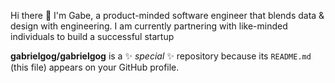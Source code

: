  Hi there 👋 
I'm Gabe, a product-minded software engineer that blends data & design with engineering. I am currently partnering with like-minded individuals to build a successful startup

**gabrielgog/gabrielgog** is a ✨ _special_ ✨ repository because its `README.md` (this file) appears on your GitHub profile.
 


